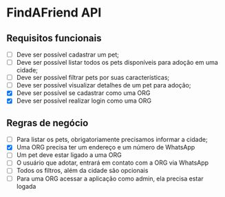 # FindAFriend API

## Requisitos funcionais
- [ ] Deve ser possível cadastrar um pet;
- [ ] Deve ser possível listar todos os pets disponíveis para adoção em uma cidade;
- [ ] Deve ser possível filtrar pets por suas características;
- [ ] Deve ser possível visualizar detalhes de um pet para adoção;
- [x] Deve ser possível se cadastrar como uma ORG
- [x] Deve ser possível realizar login como uma ORG
  
## Regras de negócio
- [ ] Para listar os pets, obrigatoriamente precisamos informar a cidade;
- [x] Uma ORG precisa ter um endereço e um número de WhatsApp
- [ ] Um pet deve estar ligado a uma ORG
- [ ] O usuário que adotar, entrará em contato com a ORG via WhatsApp
- [ ] Todos os filtros, além da cidade são opcionais
- [ ] Para uma ORG acessar a aplicação como admin, ela precisa estar logada